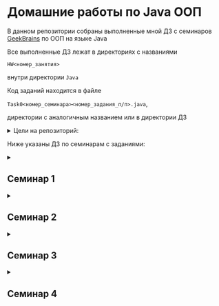 # Домашние работы по Java ООП
В данном репозитории собраны выполненные мной ДЗ с семинаров [GeekBrains](https://gb.ru) по ООП на языке Java

Все выполненные ДЗ лежат в директориях с названиями

`HW<номер_занятия>`

внутри директории `Java`

Код заданий находится в файле

`Task0<номер_семинара><номер_задания_п/п>.java`,

директории с аналогичным названием или в директории ДЗ

<details><summary>Цели на репозиторий:</summary>
<p>
<!-- <b><u>✔️ Выполнить все ДЗ со всех семинаров</u></b> -->

- [x] Выполнить ДЗ с первого семинара
- [x] Выполнить ДЗ со второго семинара
- [ ] Выполнить ДЗ с третьего семинара
- [ ] Выполнить ДЗ с четвертого семинара
- [ ] Выполнить ДЗ с пятого семинара
- [ ] Выполнить ДЗ с шестого семинара
- [ ] Выполнить ДЗ с седьмого семинара


</p>
</details>


Ниже указаны ДЗ по семинарам с заданиями:

<details><summary><h2>Семинар 1</h2></summary>

- [x] Добавить в класс Animal методы двигаться(toGo), летать(fly), плавать(swim).
Создать по два класса наследника Animal, умеющих летать, плавать, бегать.
В файле readme.md в репозитории github (или ему подобных) описать какие проблемы в таком проектировании Вы увидели,
там же написать возникшие при выполнении дз вопросы (если они есть).

</details>

<details><summary><h2>Семинар 2</h2></summary>

- [x] Создать класс Doctor. Создайте интерфейсы Runnable, Flyable, Swimmable. У интерфейсов должны быть
методы получения скорости заданного действия.
Добавьте наследников этим интерфейсам, но таким образом,
чтобы у каждого интерфейса было минимум по два наследника (при необходимости, добавьте в приложение новые классы)
У ветеринарной клиники добавьте методы получения всех бегающих, всех плавающих, всех говорящих и всех летающих и вообще всех животных.
Постарайтесь максимально логично переписать архитектуру проекта.

- [ ] *Факультативное задание (особенно java-разработчикам). Установить gradle. Добавить lombok в зависимости, и заменить геттеры и сеттеры на аннотации. Если сделаете это задание, скопируйте код проекта в проект gradle.

</details>

<details><summary><h2>Семинар 3</h2></summary>

- [x] Создать сет компонентов, и сделать так, чтобы в нем не было 2 одинаковых. (Специально создать два одинаковых компонента в Main и попытаться их добавить в сет)

- [x] **\*** Set<Component> result = new HashSet<>(components); (подсказка переопределить методы equals и hashCode).

- [x] Переписать compareTo так, чтобы если power лекарств равны, сравнение шло еще и по названиям компонентов лекарства
</details>

<details><summary><h2>Семинар 4</h2></summary>

Задания на выбор:

- [x] Реализовать свой LinkedList с методами вставки в начало, конец списка, получения размера списка и получения элемента по индексу (можете добавить какие-то еще)

- [ ] Переделать код из семинара, но так, чтобы у Вас был начальный capacity (что такое capacity обсуждаем в конце семинара)

- [ ] Покрыть код из семинара тестами (все методы, причем подумайте о разных кейсах тестирования)
</details>